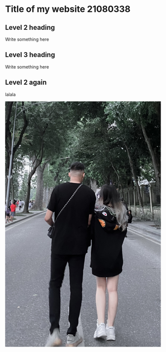 # Title of my website 21080338

## Level 2 heading
Write something here

## Level 3 heading
Write something here

## Level 2 again
lalala

![](images/IMG_3377_jpg.jpg)
